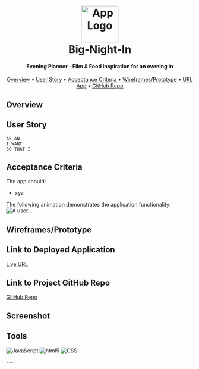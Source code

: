 <h1 align="center"> 
    <br>
  <a><img src="" alt="App Logo" width="100"></a>
  <br>Big-Night-In</h1>
<h4 align="center">Evening Planner - Film &amp; Food inspiration for an evening in</h4>

<p align="center">
  <a href="#Overview">Overview</a> •
  <a href="#User-Story">User Story</a> •
  <a href="#Acceptance-Criteria">Acceptance Criteria</a> •
  <a href="#credits">Wireframes/Prototype</a> •
  <a href="#related">URL App</a> •
  <a href="#license">GitHub Repo</a>
</p>

## Overview


## User Story
```
AS AN 
I WANT 
SO THAT I 
```

## Acceptance Criteria
The app should:
* xyz


The following animation demonstrates the application functionality:
![A user...]()


## Wireframes/Prototype



## Link to Deployed Application
[Live URL]()


## Link to Project GitHub Repo
[GitHub Repo](https://github.com/RGBrain/Big-Night-In.git)


## Screenshot


## Tools
<p>
  <img alt="JavaScript" src="https://img.shields.io/badge/-JavaScript-F7DF1E?style=flat-square&logo=javascript&logoColor=black" />
  <img alt="html5" src="https://img.shields.io/badge/-HTML5-E34F26?style=flat-square&logo=html5&logoColor=white" />
  <img alt="CSS" src="https://img.shields.io/badge/-CSS-CC6699?style=flat-square&logo=css&logoColor=white" />
</p>
---
